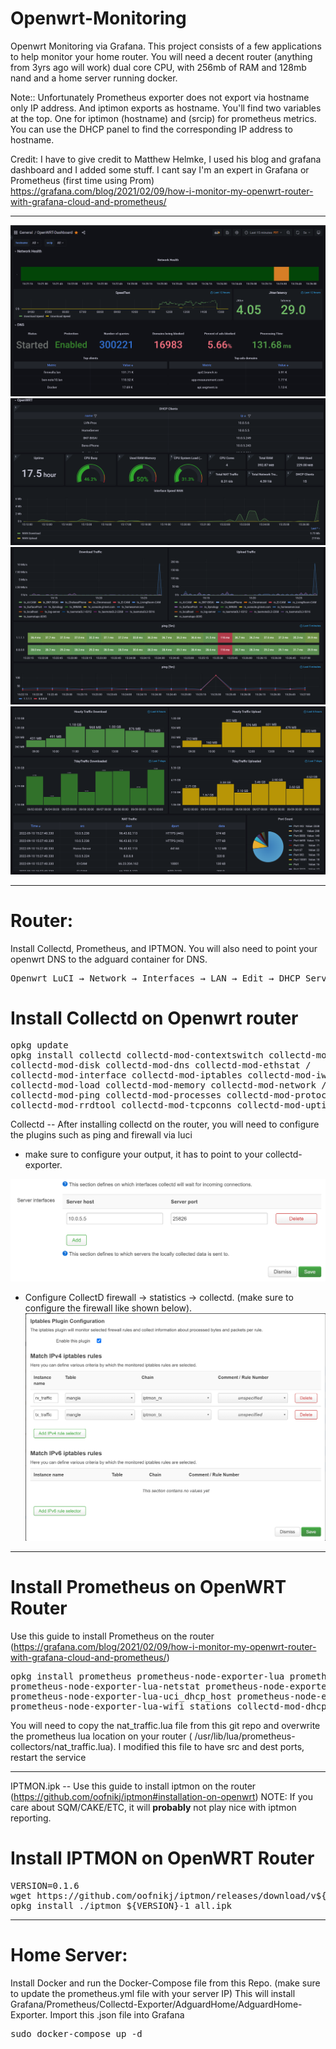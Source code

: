 # Openwrt-Monitoring
Openwrt Monitoring via Grafana.
This project consists of a few applications to help monitor your home router. You will need a decent router (anything from 3yrs ago will work) dual core CPU, with 256mb of RAM and 128mb nand and a home server running docker.

Note:: Unfortunately Prometheus exporter does not export via hostname only IP address. And iptimon exports as hostname. 
You'll find two variables at the top. One for iptimon (hostname) and (srcip) for prometheus metrics. You can use the DHCP panel to find the corresponding IP address to hostname. 


Credit: I have to give credit to Matthew Helmke, I used his blog and grafana dashboard and I added some stuff. I cant say I'm an expert in Grafana or Prometheus (first time using Prom)
https://grafana.com/blog/2021/02/09/how-i-monitor-my-openwrt-router-with-grafana-cloud-and-prometheus/

----

![Grafana Dashboard](https://github.com/benisai/Openwrt-Monitoring/blob/main/screenshots/Dashboard1.PNG)
![Grafana Dashboard](https://github.com/benisai/Openwrt-Monitoring/blob/main/screenshots/Dashboard2.PNG)
![Grafana Dashboard](https://github.com/benisai/Openwrt-Monitoring/blob/main/screenshots/Dashboard3.PNG)
![Grafana Dashboard](https://github.com/benisai/Openwrt-Monitoring/blob/main/screenshots/Dashboard4.PNG)

---------------------------------------------------------------
# Router:
Install Collectd, Prometheus, and IPTMON. 
You will also need to point your openwrt DNS to the adguard container for DNS. 


<pre>
Openwrt LuCI → Network → Interfaces → LAN → Edit → DHCP Server → Advanced Settings → DHCP-Options. Enter the following and click Save, then click Save & Apply: 6,192.168.8.1
</pre>

# Install Collectd on Openwrt router
<pre>
opkg update
opkg install collectd collectd-mod-contextswitch collectd-mod-cpu  collectd-mod-dhcpleases /
collectd-mod-disk collectd-mod-dns collectd-mod-ethstat /
collectd-mod-interface collectd-mod-iptables collectd-mod-iwinfo /
collectd-mod-load collectd-mod-memory collectd-mod-network /
collectd-mod-ping collectd-mod-processes collectd-mod-protocols /
collectd-mod-rrdtool collectd-mod-tcpconns collectd-mod-uptime
</pre>


Collectd -- After installing collectd on the router, you will need to configure the plugins such as ping and firewall via luci
* make sure to configure your output, it has to point to your collectd-exporter.

![Collectd firewall](https://github.com/benisai/Openwrt-Monitoring/blob/main/screenshots/Collectd-output.PNG)

* Configure CollectD firewall -> statistics -> collectd. (make sure to configure the firewall like shown below). 
![Collectd firewall](https://github.com/benisai/Openwrt-Monitoring/blob/main/screenshots/CollectD1-firewall.PNG)

--------

# Install Prometheus on OpenWRT Router
Use this guide to install Prometheus on the router (https://grafana.com/blog/2021/02/09/how-i-monitor-my-openwrt-router-with-grafana-cloud-and-prometheus/)

<pre>
opkg install prometheus prometheus-node-exporter-lua prometheus-node-exporter-lua-nat_traffic \
prometheus-node-exporter-lua-netstat prometheus-node-exporter-lua-openwrt \ 
prometheus-node-exporter-lua-uci_dhcp_host prometheus-node-exporter-lua-wifi \
prometheus-node-exporter-lua-wifi_stations collectd-mod-dhcpleases
</pre>

You will need to copy the nat_traffic.lua file from this git repo and overwrite the prometheus lua location on your router ( /usr/lib/lua/prometheus-collectors/nat_traffic.lua). I modified this file to have src and dest ports, restart the service


--------

IPTMON.ipk -- Use this guide to install iptmon on the router (https://github.com/oofnikj/iptmon#installation-on-openwrt)
NOTE: If you care about SQM/CAKE/ETC, it will **probably** not play nice with iptmon reporting. 

# Install IPTMON on OpenWRT Router
<pre>
VERSION=0.1.6
wget https://github.com/oofnikj/iptmon/releases/download/v${VERSION}/iptmon_${VERSION}-1_all.ipk -O iptmon_${VERSION}-1_all.ipk
opkg install ./iptmon_${VERSION}-1_all.ipk
</pre>


---------------------------------------------------------------
# Home Server:
Install Docker and run the Docker-Compose file from this Repo. (make sure to update the prometheus.yml file with your server IP)
This will install Grafana/Prometheus/Collectd-Exporter/AdguardHome/AdguardHome-Exporter.
Import this .json file into Grafana

<pre>
sudo docker-compose up -d
</pre>
